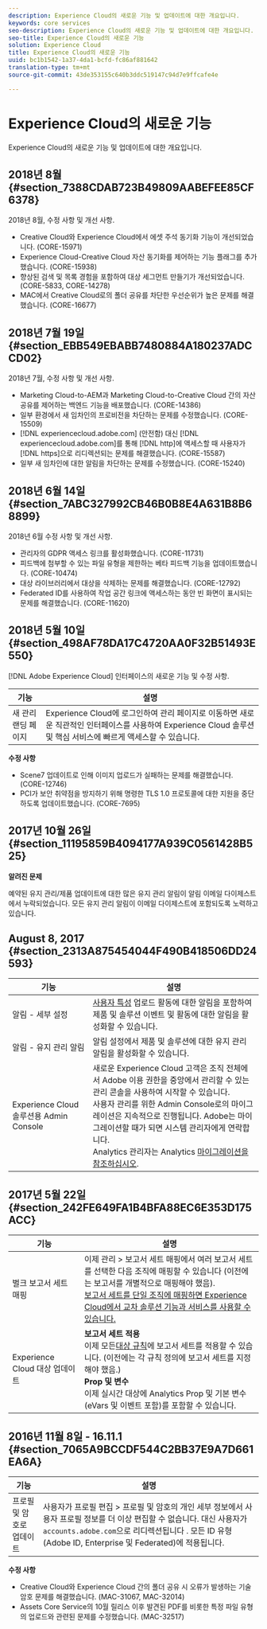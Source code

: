 ```yaml
---
description: Experience Cloud의 새로운 기능 및 업데이트에 대한 개요입니다.
keywords: core services
seo-description: Experience Cloud의 새로운 기능 및 업데이트에 대한 개요입니다.
seo-title: Experience Cloud의 새로운 기능
solution: Experience Cloud
title: Experience Cloud의 새로운 기능
uuid: bc1b1542-1a37-4da1-bcfd-fc86af881642
translation-type: tm+mt
source-git-commit: 43de353155c640b3ddc519147c94d7e9ffcafe4e

---
```



# Experience Cloud의 새로운 기능

Experience Cloud의 새로운 기능 및 업데이트에 대한 개요입니다.

## 2018년 8월 {#section_7388CDAB723B49809AABEFEE85CF6378}

2018년 8월, 수정 사항 및 개선 사항.

* Creative Cloud와 Experience Cloud에서 에셋 주석 동기화 기능이 개선되었습니다. (CORE-15971)
* Experience Cloud-Creative Cloud 자산 동기화를 제어하는 기능 플래그를 추가했습니다. (CORE-15938)
* 향상된 검색 및 목록 경험을 포함하여 대상 세그먼트 만들기가 개선되었습니다. (CORE-5833, CORE-14278)
* MAC에서 Creative Cloud로의 폴더 공유를 차단한 우선순위가 높은 문제를 해결했습니다. (CORE-16677)

## 2018년 7월 19일 {#section_EBB549EBABB7480884A180237ADCCD02}

2018년 7월, 수정 사항 및 개선 사항.

* Marketing Cloud-to-AEM과 Marketing Cloud-to-Creative Cloud 간의 자산 공유를 제어하는 백엔드 기능을 배포했습니다. (CORE-14386)
* 일부 환경에서 새 임차인의 프로비전을 차단하는 문제를 수정했습니다. (CORE-15509)
* [!DNL experiencecloud.adobe.com] (안전함) 대신 [!DNL experiencecloud.adobe.com]를 통해 [!DNL http]에 액세스할 때 사용자가 [!DNL https]으로 리디렉션되는 문제를 해결했습니다. (CORE-15587)
* 일부 새 임차인에 대한 알림을 차단하는 문제를 수정했습니다. (CORE-15240)

## 2018년 6월 14일 {#section_7ABC327992CB46B0B8E4A631B8B68899}

2018년 6월 수정 사항 및 개선 사항.

* 관리자의 GDPR 액세스 링크를 활성화했습니다. (CORE-11731)
* 피드백에 첨부할 수 있는 파일 유형을 제한하는 베타 피드백 기능을 업데이트했습니다. (CORE-10474)
* 대상 라이브러리에서 대상을 삭제하는 문제를 해결했습니다. (CORE-12792)
* Federated ID를 사용하여 작업 공간 링크에 액세스하는 동안 빈 화면이 표시되는 문제를 해결했습니다. (CORE-11620)

## 2018년 5월 10일 {#section_498AF78DA17C4720AA0F32B51493E550}

[!DNL Adobe Experience Cloud] 인터페이스의 새로운 기능 및 수정 사항.

| 기능 | 설명 |
|--- |--- |
| 새 관리 랜딩 페이지 | Experience Cloud에 로그인하여 관리 페이지로 이동하면 새로운 직관적인 인터페이스를 사용하여 Experience Cloud 솔루션 및 핵심 서비스에 빠르게 액세스할 수 있습니다. |

**수정 사항**

* Scene7 업데이트로 인해 이미지 업로드가 실패하는 문제를 해결했습니다. (CORE-12746)
* PCI가 보안 취약점을 방지하기 위해 명령한 TLS 1.0 프로토콜에 대한 지원을 중단하도록 업데이트했습니다. (CORE-7695)

## 2017년 10월 26일 {#section_11195859B4094177A939C0561428B525}

**알려진 문제**

예약된 유지 관리/제품 업데이트에 대한 많은 유지 관리 알림이 알림 이메일 다이제스트에서 누락되었습니다. 모든 유지 관리 알림이 이메일 다이제스트에 포함되도록 노력하고 있습니다.

## August 8, 2017 {#section_2313A875454044F490B418506DD24593}

| 기능 | 설명 |
|--- |--- |
| 알림 - 세부 설정 | [사용자 특성](../attributes/attributes.md) 업로드 활동에 대한 알림을 포함하여 제품 및 솔루션 이벤트 및 활동에 대한 알림을 활성화할 수 있습니다. |
| 알림 - 유지 관리 알림 | 알림 설정에서 제품 및 솔루션에 대한 유지 관리 알림을 활성화할 수 있습니다. |
| Experience Cloud 솔루션용 Admin Console | 새로운 Experience Cloud 고객은 조직 전체에서 Adobe 이용 권한을 중앙에서 관리할 수 있는 관리 콘솔을 사용하여 시작할 수 있습니다.<br>사용자 관리를 위한 Admin Console로의 마이그레이션은 지속적으로 진행됩니다. Adobe는 마이그레이션할 때가 되면 시스템 관리자에게 연락합니다.<br>Analytics 관리자는 Analytics [마이그레이션을 참조하십시오](https://docs.adobe.com/content/help/en/analytics/admin/user-product-management/user-management/migrate-users/c-migration-tool.html). |

## 2017년 5월 22일 {#section_242FE649FA1B4BFA88EC6E353D175ACC}

| 기능 | 설명 |
|--- |--- |
| 벌크 보고서 세트 매핑 | 이제 관리 > 보고서 세트 매핑에서 여러 보고서 세트를 선택한 다음 조직에 매핑할 수 있습니다 (이전에는 보고서를 개별적으로 매핑해야 했음).  <br>[보고서 세트를 단일 조직에 매핑하면 Experience Cloud에서 교차 솔루션 기능과 서비스를 사용할 수 있습니다.](../core-services/core-services.md) |
| Experience Cloud 대상 업데이트 | **보고서 세트 적용&#x200B;**<br>이제 모든[대상 규칙](../audience-library/t-audience-create.md)에 보고서 세트를 적용할 수 있습니다. (이전에는 각 규칙 정의에 보고서 세트를 지정해야 했음.)<br>**Prop 및 변수**<br>이제 실시간 대상에 Analytics Prop 및 기본 변수(eVars 및 이벤트 포함)를 포함할 수 있습니다. |

## 2016년 11월 8일 - 16.11.1 {#section_7065A9BCCDF544C2BB37E9A7D661EA6A}

| 기능 | 설명 |
|--- |--- |
| 프로필 및 암호로 업데이트 | 사용자가 프로필 편집 > 프로필 및 암호의 개인 세부 정보에서 사용자 프로필 정보를 더 이상 편집할 수 없습니다. 대신 사용자가 `accounts.adobe.com`으로 리디렉션됩니다 . 모든 ID 유형(Adobe ID, Enterprise 및 Federated)에 적용됩니다. |

**수정 사항**

* Creative Cloud와 Experience Cloud 간의 폴더 공유 시 오류가 발생하는 기술 암호 문제를 해결했습니다. (MAC-31067, MAC-32014)
* Assets Core Service의 10월 릴리스 이후 발견된 PDF를 비롯한 특정 파일 유형의 업로드와 관련된 문제를 수정했습니다. (MAC-32517)
